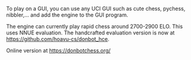 To play on a GUI, you can use any UCI GUI such as cute chess, pychess, nibbler,... and add the engine to the GUI program.

The engine can currently play rapid chess around 2700-2900 ELO. This uses NNUE evaluation. The handcrafted evaluation version is now at https://github.com/hoavu-cs/donbot_hce.

Online version at https://donbotchess.org/
